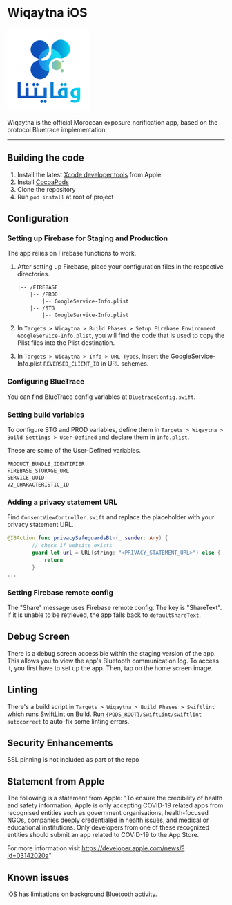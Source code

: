 # Wiqaytna iOS

![alt text](./wiqaytna_logo.png "Wiqaytna Logo")



Wiqaytna is the official Moroccan exposure norification app, based on the protocol Bluetrace implementation

---


## Building the code

1. Install the latest [Xcode developer tools](https://developer.apple.com/xcode/downloads/) from Apple
2. Install [CocoaPods](https://github.com/CocoaPods/CocoaPods)
3. Clone the repository
4. Run `pod install` at root of project

## Configuration

### Setting up Firebase for Staging and Production

The app relies on Firebase functions to work.

1. After setting up Firebase, place your configuration files in the respective directories.

   ```****
   |-- /FIREBASE
       |-- /PROD
           |-- GoogleService-Info.plist
       |-- /STG
           |-- GoogleService-Info.plist
   ```

2. In `Targets > Wiqaytna > Build Phases > Setup Firebase Environment GoogleService-Info.plist`, you will find the code that is used to copy the Plist files into the Plist destination.

3. In `Targets > Wiqaytna > Info > URL Types`, insert the GoogleService-Info.plist `REVERSED_CLIENT_ID` in URL schemes.

### Configuring BlueTrace

You can find BlueTrace config variables at `BluetraceConfig.swift`.

### Setting build variables

To configure STG and PROD variables, define them in `Targets > Wiqaytna > Build Settings > User-Defined` and declare them in `Info.plist`.

These are some of the User-Defined variables.

```
PRODUCT_BUNDLE_IDENTIFIER
FIREBASE_STORAGE_URL
SERVICE_UUID
V2_CHARACTERISTIC_ID
```

### Adding a privacy statement URL

Find `ConsentViewController.swift` and replace the placeholder with your privacy statement URL.

```swift
@IBAction func privacySafeguardsBtn(_ sender: Any) {
        // check if website exists
        guard let url = URL(string: "<PRIVACY_STATEMENT_URL>") else {
            return
        }
...
```

### Setting Firebase remote config

The "Share" message uses Firebase remote config. The key is "ShareText". If it is unable to be retrieved, the app falls back to `defaultShareText`.

## Debug Screen

There is a debug screen accessible within the staging version of the app. This allows you to view the app's Bluetooth communication log. To access it, you first have to set up the app. Then, tap on the home screen image.

## Linting

There's a build script in `Targets > Wiqaytna > Build Phases > Swiftlint` which runs [SwiftLint](https://github.com/realm/SwiftLint) on Build.
Run `{PODS_ROOT}/SwiftLint/swiftlint autocorrect` to auto-fix some linting errors.

## Security Enhancements

SSL pinning is not included as part of the repo

## Statement from Apple

The following is a statement from Apple: "To ensure the credibility of health and safety information, Apple is only accepting COVID-19 related apps from recognised entities such as government organisations, health-focused NGOs, companies deeply credentialed in health issues, and medical or educational institutions. Only developers from one of these recognized entities should submit an app related to COVID-19 to the App Store.

For more information visit <https://developer.apple.com/news/?id=03142020a>"

## Known issues

iOS has limitations on background Bluetooth activity.
